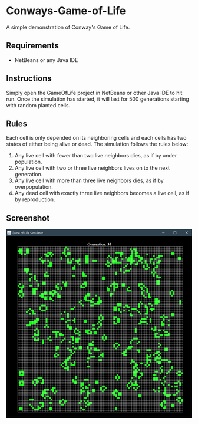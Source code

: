 # Conways-Game-of-Life
A simple demonstration of Conway's Game of Life.

## Requirements
* NetBeans or any Java IDE

## Instructions
Simply open the GameOfLife project in NetBeans or other Java IDE to hit run. Once the simulation has started, it will last for 500 generations starting with random planted cells.

## Rules
Each cell is only depended on its neighboring cells and each cells has two states of either being alive or dead. The simulation follows the rules below:

1. Any live cell with fewer than two live neighbors dies, as if by under population.
2. Any live cell with two or three live neighbors lives on to the next generation.
3. Any live cell with more than three live neighbors dies, as if by overpopulation.
4. Any dead cell with exactly three live neighbors becomes a live cell, as if by reproduction.

## Screenshot
![](images/Screenshot_1.png)
